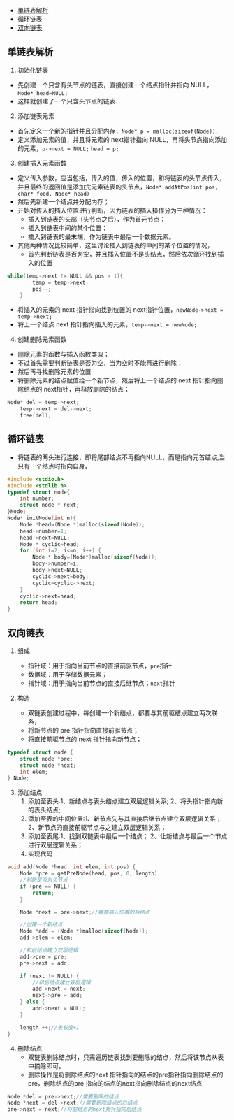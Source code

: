 - [单链表解析](#%e5%8d%95%e9%93%be%e8%a1%a8%e8%a7%a3%e6%9e%90)
- [循环链表](#%e5%be%aa%e7%8e%af%e9%93%be%e8%a1%a8)
- [双向链表](#%e5%8f%8c%e5%90%91%e9%93%be%e8%a1%a8)

## 单链表解析
1. 初始化链表
- 先创建一个只含有头节点的链表，直接创建一个结点指针并指向 NULL， `Node* head=NULL;`
- 这样就创建了一个只含头节点的链表.

2. 添加链表元素
- 首先定义一个新的指针并且分配内存，`Node* p = malloc(sizeof(Node));`
- 定义添加元素的值，并且将元素的 next指针指向 NULL，再将头节点指向添加的元素，`p->next = NULL;` `head = p;`

3. 创建插入元素函数
- 定义传入参数，应当包括，传入的值，传入的位置，和将链表的头节点传入，并且最终的返回值是添加完元素链表的头节点，`Node* addAtPos(int pos, char* food, Node* head)`
- 然后先新建一个结点并分配内存；
- 开始对传入的插入位置进行判断，因为链表的插入操作分为三种情况：
   - 插入到链表的头部（头节点之后），作为首元节点；
   - 插入到链表中间的某个位置；
   - 插入到链表的最末端，作为链表中最后一个数据元素。
- 其他两种情况比较简单，这里讨论插入到链表的中间的某个位置的情况，
   - 首先判断链表是否为空，并且插入位置不是头结点，然后依次循环找到插入的位置
```c
while(temp->next != NULL && pos > 1){
        temp = temp->next;
        pos--;
    }
```
   - 将插入的元素的 next 指针指向找到位置的 next指针位置，`newNode->next = temp->next;`
   - 将上一个结点 next 指针指向插入的元素，`temp->next = newNode;`

4. 创建删除元素函数
- 删除元素的函数与插入函数类似；
- 不过首先需要判断链表是否为空，当为空时不能再进行删除；
- 然后再寻找删除元素的位置
- 将删除元素的结点赋值给一个新节点，然后将上一个结点的 next 指针指向删除结点的 next指针，再释放删除的结点；
```c
Node* del = temp->next;
    temp->next = del->next;
    free(del);
```

## 循环链表
- 将链表的两头进行连接，即将尾部结点不再指向NULL，而是指向元首结点,当只有一个结点时指向自身。
```c
#include <stdio.h>
#include <stdlib.h>
typedef struct node{
    int number;
    struct node * next;
}Node;
Node* initNode(int n){
    Node *head=(Node *)malloc(sizeof(Node));
    head->number=1;
    head->next=NULL;
    Node * cyclic=head;
    for (int i=2; i<=n; i++) {
        Node * body=(Node*)malloc(sizeof(Node));
        body->number=i;
        body->next=NULL; 
        cyclic->next=body;
        cyclic=cyclic->next;
    }
    cyclic->next=head;
    return head;
}
```

## 双向链表
1. 组成
   - 指针域：用于指向当前节点的直接前驱节点，`pre`指针
   - 数据域：用于存储数据元素；
   - 指针域：用于指向当前节点的直接后继节点；`next`指针

2. 构造
   - 双链表创建过程中，每创建一个新结点，都要与其前驱结点建立两次联系，
   - 将新节点的 pre 指针指向直接前驱节点；
   - 将直接前驱节点的 next 指针指向新节点；
```c
typedef struct node {
    struct node *pre;
    struct node *next;
    int elem;
} Node;
```

3. 添加结点
   1) 添加至表头:1、新结点与表头结点建立双层逻辑关系; 2、将头指针指向新的表头结点;
   2) 添加至表的中间位置:1、新节点先与其直接后继节点建立双层逻辑关系； 2、新节点的直接前驱节点与之建立双层逻辑关系；
   3) 添加至表尾:1、找到双链表中最后一个结点； 2、让新结点与最后一个节点进行双层逻辑关系；
   4) 实现代码
```c
void add(Node *head, int elem, int pos) {
    Node *pre = getPreNode(head, pos, 0, length);
    //判断是否为头节点
    if (pre == NULL) {
        return;
    }

    Node *next = pre->next;//需要插入位置的后结点

    //创建一个新结点
    Node *add = (Node *)malloc(sizeof(Node));
    add->elem = elem;

    //和前结点建立双层逻辑
    add->pre = pre;
    pre->next = add;

    if (next != NULL) {
        //和后结点建立双层逻辑
        add->next = next;
        next->pre = add;
    } else {
        add->next = NULL;
    }

    length ++;//表长度+1
}
```

4. 删除结点
   - 双链表删除结点时，只需遍历链表找到要删除的结点，然后将该节点从表中摘除即可。
   - 删除操作是将删除结点的next 指针指向的结点的pre指针指向删除结点的pre，删除结点的pre 指向的结点的next指向删除结点的next结点
```c
Node *del = pre->next;//需要删除的结点
Node *next = del->next;//需要删除结点的后结点
pre->next = next;//将前结点的next指针指向后结点
```
